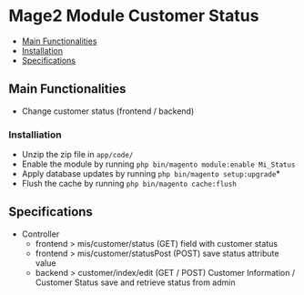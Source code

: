 # Mage2 Module Customer Status

 - [Main Functionalities](#markdown-header-main-functionalities)
 - [Installation](#markdown-header-installation)
 - [Specifications](#markdown-header-specifications)

## Main Functionalities
- Change customer status (frontend / backend)


### Installiation

 - Unzip the zip file in `app/code/`
 - Enable the module by running `php bin/magento module:enable Mi_Status`
 - Apply database updates by running `php bin/magento setup:upgrade`\*
 - Flush the cache by running `php bin/magento cache:flush`


## Specifications

 - Controller
	- frontend > mis/customer/status (GET)
		field with customer status
	- frontend > mis/customer/statusPost (POST)
		save status attribute value
	- backend > customer/index/edit (GET / POST)
		Customer Information / Customer Status
		save and retrieve status from admin